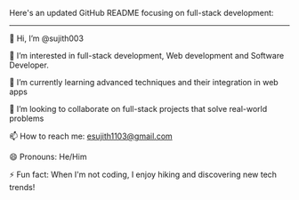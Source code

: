 Here's an updated GitHub README focusing on full-stack development:


---

👋 Hi, I’m @sujith003

👀 I’m interested in full-stack development, Web development and Software Developer.

🌱 I’m currently learning advanced techniques and their integration in web apps

💞️ I’m looking to collaborate on full-stack projects that solve real-world problems

📫 How to reach me: esujith1103@gmail.com

😄 Pronouns: He/Him

⚡ Fun fact: When I'm not coding, I enjoy hiking and discovering new tech trends!
